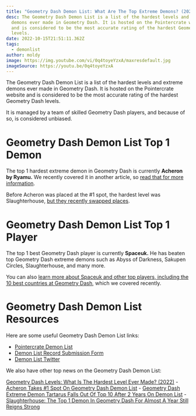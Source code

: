 ```yaml
---
title: "Geometry Dash Demon List: What Are The Top Extreme Demons? (2022)"
desc: The Geometry Dash Demon List is a list of the hardest levels and extreme
  demons ever made in Geometry Dash. It is hosted on the Pointercrate website
  and is considered to be the most accurate rating of the hardest Geometry Dash
  levels.
date: 2022-10-15T21:51:11.362Z
tags:
  - demonlist
author: moldy
image: https://img.youtube.com/vi/0q4toyeYzxA/maxresdefault.jpg
imageSource: https://youtu.be/0q4toyeYzxA
---
```

The Geometry Dash Demon List is a list of the hardest levels and extreme demons ever made in Geometry Dash. It is hosted on the Pointercrate website and is considered to be the most accurate rating of the hardest Geometry Dash levels.

It is managed by a team of skilled Geometry Dash players, and because of so, is considered unbiased.

# Geometry Dash Demon List Top 1 Demon

The top 1 hardest extreme demon in Geometry Dash is currently **Acheron by Ryamu.** We recently covered it in another article, so [read that for more information](/posts/geometry-dash-levels-what-is-the-hardest-level-ever-made/).

Before Acheron was placed at the #1 spot, the hardest level was Slaughterhouse, [but they recently swapped places](/posts/breaking-acheron-takes-1-spot-on-geometry-dash-demonlist/).

# Geometry Dash Demon List Top 1 Player

The top 1 best Geometry Dash player is currently **Spaceuk.** He has beaten top Geometry Dash extreme demons such as Abyss of Darkness, Sakupen Circles, Slaughterhouse, and many more.

You can also [learn more about Spaceuk and other top players, including the 10 best countries at Geometry Dash](/posts/top-10-best-countries-at-geometry-dash/), which we covered recently.

# Geometry Dash Demon List Resources

Here are some useful Geometry Dash Demon List links:

* [Pointercrate Demon List](https://pointercrate.com/demonlist/)
* [Demon List Record Submission Form](https://pointercrate.com/demonlist/?submitter=true)
* [Demon List Twitter](https://twitter.com/demonlistgd)

We also have other top news on the Geometry Dash Demon List:

[﻿Geometry Dash Levels: What Is The Hardest Level Ever Made? (2022)](/posts/geometry-dash-levels-what-is-the-hardest-level-ever-made/) - [Acheron Takes #1 Spot On Geometry Dash Demon List](/posts/breaking-acheron-takes-1-spot-on-geometry-dash-demonlist/) - [Geometry Dash Extreme Demon Tartarus Falls Out Of Top 10 After 2 Years On Demon List](/posts/geometry-dash-tartarus-falls-from-top-10-after-2-years/) - [Slaughterhouse: The Top 1 Demon In Geometry Dash For Almost A Year Still Reigns Strong](/posts/geometry-dash-slaughterhouse-top-1/)
